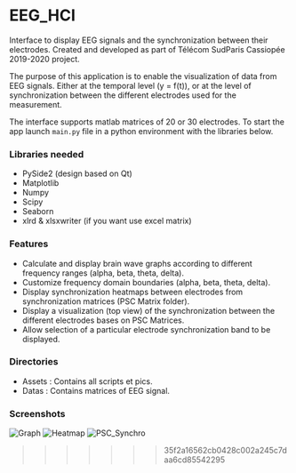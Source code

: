 # EEG_HCI
Interface to display EEG signals and the synchronization between their electrodes.
Created and developed as part of Télécom SudParis Cassiopée 2019-2020 project.

The purpose of this application is to enable the visualization of data from EEG signals.
Either at the temporal level (y = f(t)), or at the level of synchronization between the different electrodes used for the measurement.

The interface supports matlab matrices of 20 or 30 electrodes.
To start the app launch `main.py` file in a python environment with the libraries below.

### Libraries needed
* PySide2 (design based on Qt)
* Matplotlib
* Numpy
* Scipy
* Seaborn
* xlrd & xlsxwriter (if you want use excel matrix)

### Features
* Calculate and display brain wave graphs according to different frequency ranges (alpha, beta, theta, delta).
* Customize frequency domain boundaries (alpha, beta, theta, delta).
* Display synchronization heatmaps between electrodes from synchronization matrices (PSC Matrix folder).
* Display a visualization (top view) of the synchronization between the different electrodes bases on PSC Matrices.
* Allow selection of a particular electrode synchronization band to be displayed.

### Directories
* Assets : Contains all scripts et pics.
* Datas : Contains matrices of EEG signal.

### Screenshots
![Graph](http://louiscaldas.fr/IHM/graph.png)
![Heatmap](http://louiscaldas.fr/IHM/heatmap.png)
![PSC_Synchro](http://louiscaldas.fr/IHM/synchro_psc.png)
>>>>>>> 35f2a16562cb0428c002a245c7daa6cd85542295
